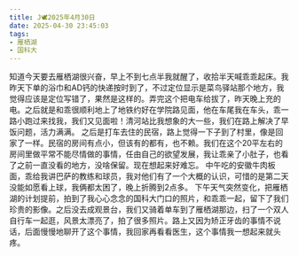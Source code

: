 ```yaml
---
title: J🕊️2025年4月30日
date: 2025-04-30 23:45:03
tags:
- 雁栖湖
- 国科大
---
```

知道今天要去雁栖湖很兴奋，早上不到七点半我就醒了，收拾半天喊乖乖起床。我昨天下单的浴巾和AD钙的快递按时到了，不过定位显示是菜鸟驿站那个地方，我觉得应该是定位写错了，果然是这样的。弄完这个把电车给拔了，昨天晚上充的电。之后就是和乖很顺利地上了地铁约好在学院路见面，他在车尾我在车头，乖一路小跑过来找我，我们又见面啦！清河站比我想象的大一些，我们在路上解决了早饭问题，活力满满。
之后是打车去住的民宿，路上觉得一下子到了村里，像是回家了一样。民宿的房间有点小，但该有的都有，也不赖。我们在这个20平左右的房间里做平常不能尽情做的事情，任由自己的欲望发展，我让乖亲了小肚子，也看了之前一直没看的地方，没啥保留。现在想起来好难忘。
中午吃的安徽牛肉板面，乖给我讲巴萨的教练和球员，我对他们有了一个大概的认识，可惜的是第二天没能如愿看上球，我俩都太困了，晚上折腾到2点多。
下午天气突然变化，把雁栖湖的计划提前，拍到了我心心念念的国科大门口的照片，和乖乖一起，留下了我们珍贵的影像。之后没去成观景台，我们又骑着单车到了雁栖湖那边，扫了一个双人自行车一起逛，风景太漂亮了，拍了很多照片。路上又因为矫正牙齿的事情不说话，后面慢慢地聊开了这个事情，我回家再看看医生，这个事情我一想起来就头疼。

